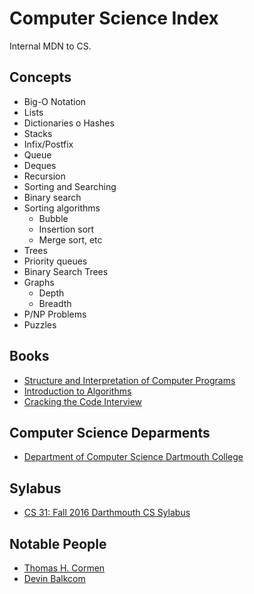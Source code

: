 # Computer Science Index

Internal MDN to CS.

## Concepts

- Big-O Notation
- Lists
- Dictionaries o Hashes
- Stacks
- Infix/Postfix
- Queue
- Deques
- Recursion
- Sorting and Searching
- Binary search
- Sorting algorithms
  - Bubble
  - Insertion sort
  - Merge sort, etc
- Trees
- Priority queues
- Binary Search Trees
- Graphs
  - Depth
  - Breadth
- P/NP Problems
- Puzzles

## Books

- [Structure and Interpretation of Computer Programs](https://mitpress.mit.edu/sicp/full-text/book/book.html)
- [Introduction to Algorithms](https://mitpress.mit.edu/books/introduction-algorithms)
- [Cracking the Code Interview](http://a.co/4ShMuxR)

## Computer Science Deparments

- [Department of Computer Science Dartmouth College](http://web.cs.dartmouth.edu/)

## Sylabus

- [CS 31: Fall 2016 Darthmouth CS Sylabus](http://www.cs.dartmouth.edu/~cs31/)

## Notable People

- [Thomas H. Cormen](http://www.cs.dartmouth.edu/~thc/)
- [Devin Balkcom](http://www.cs.dartmouth.edu/~devin/)
